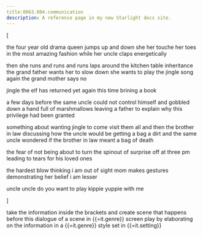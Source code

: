 ```yaml
---
title:0063.004.communication
description: A reference page in my new Starlight docs site.
---
```

[

the four year old drama queen jumps up and down 
she her touche her toes in the most amazing fashion
while her uncle claps energetically 

then she runs and runs and runs laps around the kitchen table inheritance
the grand father wants her to slow down 
she wants to play the jingle song again 
the grand mother says no  

jingle the elf has returned yet again
this time brining a book 

a few days before the same uncle could not control himself 
and gobbled down a hand full of marshmallows
leaving a father to explain why this privilege had been granted 

something about wanting jingle to come visit them all 
and then the brother in law discussing how the uncle would be getting a bag a dirt
and the same uncle wondered if the brother in law meant a bag of death 

the fear of not being about to turn the spinout of surprise off at three pm
leading to tears for his loved ones 

the hardest blow 
thinking i am out of sight 
mom makes gestures demonstrating her belief 
i am lesser

uncle uncle 
do you want to play kippie yuppie with me 

  ]

take the information inside the brackets and create scene that happens before this dialogue of a scene in {{=it.genre}} screen play by elaborating on the information in a {{=it.genre}} style set in {{=it.setting}}